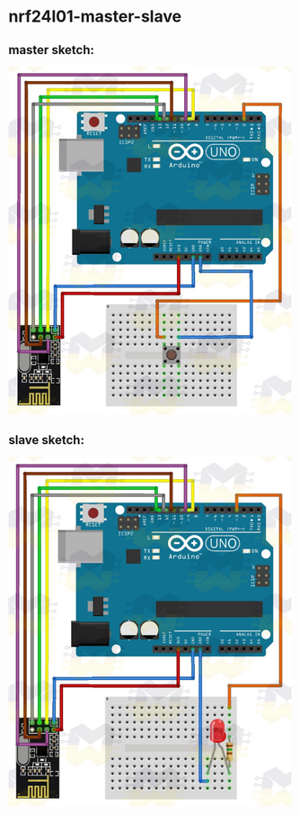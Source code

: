 # nrf24l01-master-slave

##  master sketch:

<img src="./masterSketch.jpg"/>

##  slave sketch:

<img src="./slaveSketch.jpg"/>
